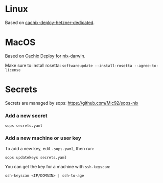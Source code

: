 # Linux

Based on [cachix-deploy-hetzner-dedicated](https://github.com/cachix/cachix-deploy-hetzner-dedicacted).


# MacOS

Based on [Cachix Deploy for nix-darwin](https://docs.cachix.org/deploy/running-an-agent/darwin).

Make sure to install rosetta: `softwareupdate --install-rosetta --agree-to-license`

# Secrets

Secrets are managed by sops: https://github.com/Mic92/sops-nix

### Add a new secret

```shell
sops secrets.yaml
```

### Add a new machine or user key

To add a new key, edit `.sops.yaml`, then run:

```shell
sops updatekeys secrets.yaml
```

You can get the key for a machine with `ssh-keyscan`:

```shell
ssh-keyscan <IP/DOMAIN> | ssh-to-age
```
